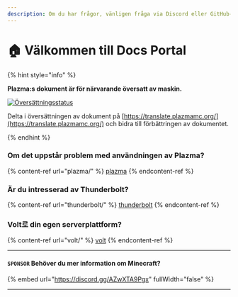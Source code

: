 ```yaml
---
description: Om du har frågor, vänligen fråga via Discord eller GitHub-diskussioner.
---
```


# 🏠 Välkommen till Docs Portal

{% hint style="info" %}

**Plazma:s dokument är för närvarande översatt av maskin.**

[![Översättningsstatus](https://badge.plazmamc.org/internal/crowdin)](https://translate.plazmamc.org/)

Delta i översättningen av dokument på [https://translate.plazmamc.org/](https://translate.plazmamc.org/) och bidra till förbättringen av dokumentet.

{% endhint %}

### Om det uppstår problem med användningen av Plazma?

{% content-ref url="plazma/" %}
[plazma](plazma/)
{% endcontent-ref %}

### Är du intresserad av Thunderbolt?

{% content-ref url="thunderbolt/" %}
[thunderbolt](thunderbolt/)
{% endcontent-ref %}

### Volt로 din egen serverplattform?

{% content-ref url="volt/" %}
[volt](volt/)
{% endcontent-ref %}

***

#### `SPONSOR` Behöver du mer information om Minecraft? <a href="#etc-1" id="etc-1"></a>

{% embed url="https://discord.gg/AZwXTA9Pgx" fullWidth="false" %}

***
